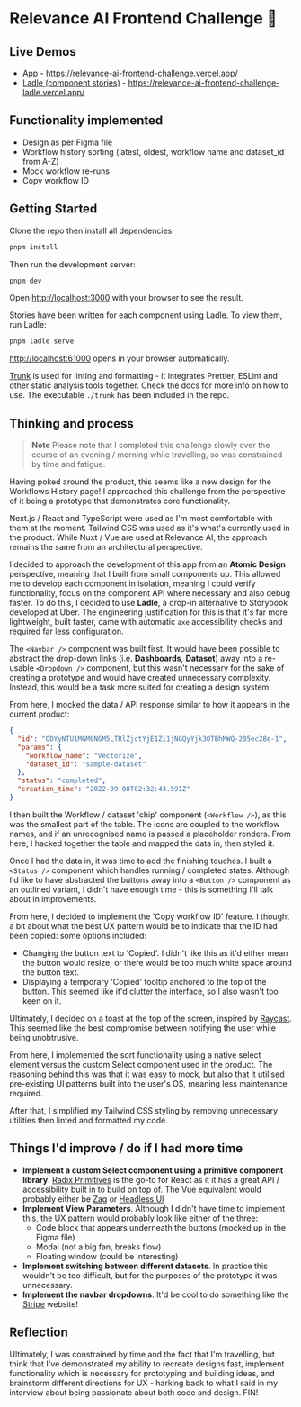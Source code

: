 # Relevance AI Frontend Challenge 🥊

## Live Demos
- [App](https://relevance-ai-frontend-challenge.vercel.app/) - https://relevance-ai-frontend-challenge.vercel.app/
- [Ladle (component stories)](https://relevance-ai-frontend-challenge-ladle.vercel.app/) - https://relevance-ai-frontend-challenge-ladle.vercel.app/

## Functionality implemented

- Design as per Figma file
- Workflow history sorting (latest, oldest, workflow name and dataset_id from A-Z)
- Mock workflow re-runs
- Copy workflow ID

## Getting Started

Clone the repo then install all dependencies:

```bash
pnpm install
```

Then run the development server:

```bash
pnpm dev
```

Open [http://localhost:3000](http://localhost:3000) with your browser to see the result.

Stories have been written for each component using Ladle. To view them, run Ladle:

```bash
pnpm ladle serve
```

[http://localhost:61000](http://localhost:61000) opens in your browser automatically.

[Trunk](https://trunk.io) is used for linting and formatting - it integrates Prettier, ESLint and other static analysis tools together. Check the docs for more info on how to use. The executable `./trunk` has been included in the repo.

## Thinking and process

> **Note**
> Please note that I completed this challenge slowly over the course of an evening / morning while travelling, so was constrained by time and fatigue.

Having poked around the product, this seems like a new design for the Workflows History page! I approached this challenge from the perspective of it
being a prototype that demonstrates core functionality.

Next.js / React and TypeScript were used as I'm most comfortable with them at the moment. Tailwind CSS was used as it's what's currently used
in the product. While Nuxt / Vue are used at Relevance AI, the approach remains the same from an architectural perspective.

I decided to approach the development of this app from an **Atomic Design** perspective, meaning that I built from small components up.
This allowed me to develop each component in isolation, meaning I could verify functionality, focus on the component API where necessary
and also debug faster. To do this, I decided to use **Ladle**, a drop-in alternative to Storybook developed at Uber. The engineering justification for
this is that it's far more lightweight, built faster, came with automatic `axe` accessibility checks and required far less configuration.

The `<Navbar />` component was built first. It would have been possible to abstract the drop-down links (i.e. **Dashboards**, **Dataset**) away into a re-usable
`<Dropdown />` component, but this wasn't necessary for the sake of creating a prototype and would have created unnecessary complexity. Instead, this would be
a task more suited for creating a design system.

From here, I mocked the data / API response similar to how it appears in the current product:

```json
{
  "id": "ODYyNTU1MGM0NGM5LTRlZjctYjE1Zi1jNGQyYjk3OTBhMWQ-205ec28e-1",
  "params": {
    "workflow_name": "Vectorize",
    "dataset_id": "sample-dataset"
  },
  "status": "completed",
  "creation_time": "2022-09-08T02:32:43.591Z"
}
```

I then built the Workflow / dataset 'chip' component (`<Workflow />`), as this was the smallest part of the table. The icons are coupled to the workflow
names, and if an unrecognised name is passed a placeholder renders. From here, I hacked together the table and mapped the data in, then styled it.

Once I had the data in, it was time to add the finishing touches. I built a `<Status />` component which handles running / completed states. Although I'd like to have abstracted the buttons away into a `<Button />` component as an outlined variant, I didn't have enough time - this is something I'll talk about in improvements.

From here, I decided to implement the 'Copy workflow ID' feature. I thought a bit about what the best UX pattern would be to indicate that the ID had been copied: some options included:

- Changing the button text to 'Copied'. I didn't like this as it'd either mean the button would resize, or there would be too much white space around the button text.
- Displaying a temporary 'Copied' tooltip anchored to the top of the button. This seemed like it'd clutter the interface, so I also wasn't too keen on it.

Ultimately, I decided on a toast at the top of the screen, inspired by [Raycast](https://developers.raycast.com/api-reference/feedback/hud). This seemed like the best compromise between notifying the user while being unobtrusive.

From here, I implemented the sort functionality using a native select element versus the custom Select component used in the product. The reasoning behind this was that it was easy to mock, but also that it utilised pre-existing UI patterns built into the user's OS, meaning less maintenance required.

After that, I simplified my Tailwind CSS styling by removing unnecessary utilities then linted and formatted my code.

## Things I'd improve / do if I had more time

- **Implement a custom Select component using a primitive component library**. [Radix Primitives](https://www.radix-ui.com/docs/primitives/components/select) is the go-to for React as it it has a great API / accessibility built in to build on top of. The Vue equivalent would probably either be [Zag](https://zagjs.com/) or [Headless UI](https://headlessui.com/)
- **Implement View Parameters**. Although I didn't have time to implement this, the UX pattern would probably look like either of the three:
  - Code block that appears underneath the buttons (mocked up in the Figma file)
  - Modal (not a big fan, breaks flow)
  - Floating window (could be interesting)
- **Implement switching between different datasets**. In practice this wouldn't be too difficult, but for the purposes of the prototype it was unnecessary.
- **Implement the navbar dropdowns**. It'd be cool to do something like the [Stripe](https://stripe.com/au) website!

## Reflection

Ultimately, I was constrained by time and the fact that I'm travelling, but think that I've demonstrated my ability to recreate designs fast, implement functionality which is necessary for prototyping and building ideas, and brainstorm different directions for UX - harking back to what I said in my interview
about being passionate about both code and design. FIN!
